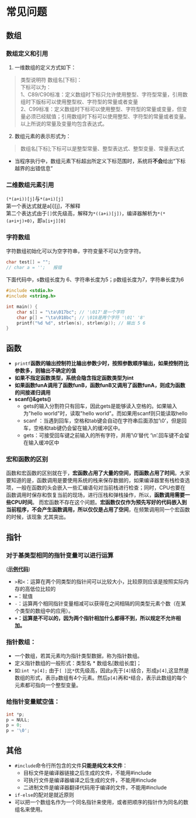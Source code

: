# 常见问题

## 数组

### **数组定义和引用**
1. 一维数组的定义方式如下：
> 类型说明符 数组名[下标]：<br/>
> 下标可以为：<br/>
> 1、C89/C90标准：定义数组时下标只允许使用整型、字符型常量，引用数组时下版标可以使用整型权、字符型的常量或者变量<br/>
> 2、C99标准：定义数组时下标可以使用整型、字符型的常量或变量，但变量必须已经赋值；引用数组时下标可以使用整型、字符型的常量或者变量。以上所说的常量及变量均包含表达式。


2. 数组元素的表示形式为：
> 数组名[下标];下标可以是整型常量、整型表达式、整型变量、常量表达式

+ 当程序执行中，数组元素下标超出所定义下标范围时，系统将**不会**给出“下标越界的出错信息”

### 二维数组元素引用
`(*(a+i))[j]`与`*(a+i)[j]`<br/>
第一个表达式就是a[i][j]，不解释<br/>
第二个表达式由于`[]`优先级高，解释为`*((a+i)[j])`，编译器解析为`*(*(a+i+j)+0)`，即`a[i+j][0]`

### 字符数组
字符数组初始化可以为空字符串，字符变量不可以为空字符。
```c
char test[] = "";
// char a = '';   报错
```

下面代码中，s数组长度为 6、字符串长度为5；p数组长度为7，字符串长度为6
```c
#include <stdio.h>
#include <string.h>

int main() {
    char s[] = "\ta\017bc"; // '\017'是一个字符
    char p[] = "\ta\018bc"; // \018是两个字符 '\01' '8'
    printf("%d %d", strlen(s), strlen(p)); // 输出 5 6
}
```
## 函数
+ `printf`**函数的输出控制符比输出参数少时，按照参数顺序输出，如果控制符比参数多，则输出不确定的值**
+ **如果不指定函数类型，系统会隐含指定函数类型为int**
+ **如果函数funA调用了函数funB，函数funB又调用了函数funA，则成为函数的间接递归调用**
+ **scanf()&gets()**
    + gets的输入分割符只有回车，因此gets是能够读入空格的。如果输入为"hello world"时，读取"hello world"。而如果用scanf则只能读取hello
    + scanf ：当遇到回车，空格和tab键会自动在字符串后面添加’\0’，但是回车，空格和tab键仍会留在输入的缓冲区中。
    + gets：可接受回车键之前输入的所有字符，并用’\0’替代 ‘\n’.回车键不会留在输入缓冲区中
### 宏和函数的区别
函数和宏函数的区别就在于，**宏函数占用了大量的空间，而函数占用了时间**。大家要知道的是，函数调用是要使用系统的栈来保存数据的，如果编译器里有栈检查选项，一般在函数的头会嵌入一些汇编语句对当前栈进行检查；同时，CPU也要在函数调用时保存和恢复当前的现场，进行压栈和弹栈操作，所以，**函数调用需要一 些CPU时间**。 而宏函数不存在这个问题。**宏函数仅仅作为预先写好的代码嵌入到当前程序，不会产生函数调用，所以仅仅是占用了空间**，在频繁调用同一个宏函数的时候，该现象 尤其突出。

## 指针
### 对于基类型相同的指针变量可以进行运算
([**示例代码**](/c/case/#指针运算))
+ `>`和`<`：运算在两个同类型的指针间可以比较大小，比较原则应该是按照实际内存的高低位比较的
+ `=`：赋值
+ `-`：运算两个相同指针变量相减可以获得在之间相隔的同类型元素个数（在某个类型的数组中的应用）。
+ **`+`：运算是不可以的，因为两个指针相加什么都得不到，所以规定不允许相加。** 

### **指针数组**：
+ 一个数组，若其元素均为指针类型数据，称为指针数组。
+ 定义指针数组的一般形式：类型名 * 数组名[数组长度]；
+ 如:`int *p[4];`  由于`[ ]`比`*`优先级高，因此`p`先于`[4]`结合，形成`p[4]`,这显然是数组的形式，表示`p`数组有4个元素。然后`p[4]`再和`*`结合，表示此数组的每个元素都可指向一个整型变量。

### 给指针变量赋空值：
```c
int *p;
p = NULL;
p = 0;
p = '\0';
``` 

## 其他

+ `#include`命令行所包含的文件**只能是纯文本文件**：
    + 目标文件是编译器链接之后生成的文件，不能用#include
    + 可执行文件是编译器编译之后生成的文件，不能用#include
    + 二进制文件是编译器翻译代码用于编译的文件，不能用#include
+ `if-else`的配对是就近原则   
+ 可以把一个数组名作为一个同名指针来使用，或者把顺序的指针作为同名的数组名来使用。


